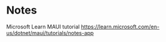 # Notes
Microsoft Learn MAUI tutorial https://learn.microsoft.com/en-us/dotnet/maui/tutorials/notes-app
